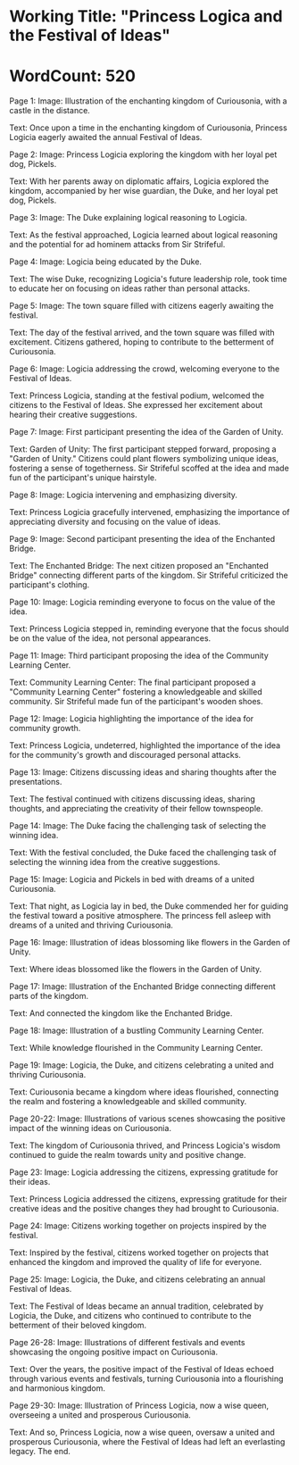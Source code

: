 # Working Title: "Princess Logica and the Festival of Ideas"
# WordCount: 520

Page 1:
Image: Illustration of the enchanting kingdom of Curiousonia, with a castle in the distance.

Text:
Once upon a time in the enchanting kingdom of Curiousonia, Princess Logicia eagerly awaited the annual Festival of Ideas.

Page 2:
Image: Princess Logicia exploring the kingdom with her loyal pet dog, Pickels.

Text:
With her parents away on diplomatic affairs, Logicia explored the kingdom, accompanied by her wise guardian, the Duke, and her loyal pet dog, Pickels.

Page 3:
Image: The Duke explaining logical reasoning to Logicia.

Text:
As the festival approached, Logicia learned about logical reasoning and the potential for ad hominem attacks from Sir Strifeful.

Page 4:
Image: Logicia being educated by the Duke.

Text:
The wise Duke, recognizing Logicia's future leadership role, took time to educate her on focusing on ideas rather than personal attacks.

Page 5:
Image: The town square filled with citizens eagerly awaiting the festival.

Text:
The day of the festival arrived, and the town square was filled with excitement. Citizens gathered, hoping to contribute to the betterment of Curiousonia.

Page 6:
Image: Logicia addressing the crowd, welcoming everyone to the Festival of Ideas.

Text:
Princess Logicia, standing at the festival podium, welcomed the citizens to the Festival of Ideas. She expressed her excitement about hearing their creative suggestions.

Page 7:
Image: First participant presenting the idea of the Garden of Unity.

Text:
Garden of Unity:
The first participant stepped forward, proposing a "Garden of Unity." Citizens could plant flowers symbolizing unique ideas, fostering a sense of togetherness. Sir Strifeful scoffed at the idea and made fun of the participant's unique hairstyle.

Page 8:
Image: Logicia intervening and emphasizing diversity.

Text:
Princess Logicia gracefully intervened, emphasizing the importance of appreciating diversity and focusing on the value of ideas.

Page 9:
Image: Second participant presenting the idea of the Enchanted Bridge.

Text:
The Enchanted Bridge:
The next citizen proposed an "Enchanted Bridge" connecting different parts of the kingdom. Sir Strifeful criticized the participant's clothing.

Page 10:
Image: Logicia reminding everyone to focus on the value of the idea.

Text:
Princess Logicia stepped in, reminding everyone that the focus should be on the value of the idea, not personal appearances.

Page 11:
Image: Third participant proposing the idea of the Community Learning Center.

Text:
Community Learning Center:
The final participant proposed a "Community Learning Center" fostering a knowledgeable and skilled community. Sir Strifeful made fun of the participant's wooden shoes.

Page 12:
Image: Logicia highlighting the importance of the idea for community growth.

Text:
Princess Logicia, undeterred, highlighted the importance of the idea for the community's growth and discouraged personal attacks.

Page 13:
Image: Citizens discussing ideas and sharing thoughts after the presentations.

Text:
The festival continued with citizens discussing ideas, sharing thoughts, and appreciating the creativity of their fellow townspeople.

Page 14:
Image: The Duke facing the challenging task of selecting the winning idea.

Text:
With the festival concluded, the Duke faced the challenging task of selecting the winning idea from the creative suggestions.

Page 15:
Image: Logicia and Pickels in bed with dreams of a united Curiousonia.

Text:
That night, as Logicia lay in bed, the Duke commended her for guiding the festival toward a positive atmosphere. The princess fell asleep with dreams of a united and thriving Curiousonia.

Page 16:
Image: Illustration of ideas blossoming like flowers in the Garden of Unity.

Text:
Where ideas blossomed like the flowers in the Garden of Unity.

Page 17:
Image: Illustration of the Enchanted Bridge connecting different parts of the kingdom.

Text:
And connected the kingdom like the Enchanted Bridge.

Page 18:
Image: Illustration of a bustling Community Learning Center.

Text:
While knowledge flourished in the Community Learning Center.

Page 19:
Image: Logicia, the Duke, and citizens celebrating a united and thriving Curiousonia.

Text:
Curiousonia became a kingdom where ideas flourished, connecting the realm and fostering a knowledgeable and skilled community.

Page 20-22:
Image: Illustrations of various scenes showcasing the positive impact of the winning ideas on Curiousonia.

Text:
The kingdom of Curiousonia thrived, and Princess Logicia's wisdom continued to guide the realm towards unity and positive change.

Page 23:
Image: Logicia addressing the citizens, expressing gratitude for their ideas.

Text:
Princess Logicia addressed the citizens, expressing gratitude for their creative ideas and the positive changes they had brought to Curiousonia.

Page 24:
Image: Citizens working together on projects inspired by the festival.

Text:
Inspired by the festival, citizens worked together on projects that enhanced the kingdom and improved the quality of life for everyone.

Page 25:
Image: Logicia, the Duke, and citizens celebrating an annual Festival of Ideas.

Text:
The Festival of Ideas became an annual tradition, celebrated by Logicia, the Duke, and citizens who continued to contribute to the betterment of their beloved kingdom.

Page 26-28:
Image: Illustrations of different festivals and events showcasing the ongoing positive impact on Curiousonia.

Text:
Over the years, the positive impact of the Festival of Ideas echoed through various events and festivals, turning Curiousonia into a flourishing and harmonious kingdom.

Page 29-30:
Image: Illustration of Princess Logicia, now a wise queen, overseeing a united and prosperous Curiousonia.

Text:
And so, Princess Logicia, now a wise queen, oversaw a united and prosperous Curiousonia, where the Festival of Ideas had left an everlasting legacy. The end.